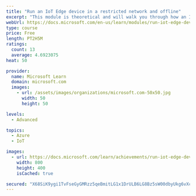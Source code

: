 ```yaml
---
title: "Run an IoT Edge device in a restricted network and offline"
excerpt: "This module is theoretical and will walk you through how an IoT Edge device can be harnessed as a gateway to child devices and can store captured information if connectivity is unavailable."
webUrl: https://docs.microsoft.com/en-us/learn/modules/run-iot-edge-device-restricted-network-offline/
type: course
price: Free
length: PT2H5M
ratings:
  count: 13
  average: 4.6923075
heat: 50

provider:
  name: Microsoft Learn
  domain: microsoft.com
  images:
    - url: /assets/images/organizations/microsoft.com-50x50.jpg
      width: 50
      height: 50

levels:
  - Advanced

topics:
  - Azure
  - IoT

images:
  - url: https://docs.microsoft.com/learn/achievements/run-iot-edge-device-restricted-network-offline-social.png
    width: 800
    height: 400
    isCached: true

secured: "X68SiK9ygi1TvFseGyGMRzz5qeBmitLG1x1DrULB6LG8Bz5sW00dbyUkg6vXc3T56QBl9SA1k9IWe7rh04T8s0RmAGnQuZVmYut0AWSpPGf2zM1obKhEwV8+abDX9Bt8BXG7XoB2fWm6xV/QXShaXttgf46+MGvSfQLDu7EUIhkxFt5p8TByt5P/P/SVL1J3Frc+e3AYtCi4cEy/eaKDXb6gz5d6nvzW04doLftzHt/5STbhW1o8xUIST51MSW1LK7qSAt6ABmcnrmvJb9GEA7VVEfNc5bUHzzFJofsdbQeQr46gPlvsLba9GHMEki0iGUYpHPka0wD1IvHOqNuo/KTScTDTO6l8SPFI0kLXCqx8arPZWnJZf407Kxzw76xEIVidoZVXqzxRsI1YfQmxfA+BXxzPhrOr6EHWUvasKn0=;WT7eKg0x1WW3UYeWlAyrwQ=="
---
```


